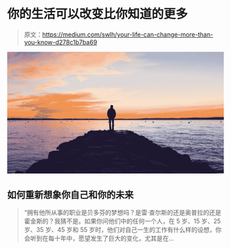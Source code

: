 # 你的生活可以改变比你知道的更多

> 原文：<https://medium.com/swlh/your-life-can-change-more-than-you-know-d278c1b7ba69>

![](img/a790cd74d9fe71901f8554ae3e5c12eb.png)

## 如何重新想象你自己和你的未来

> “拥有他所从事的职业是贝多芬的梦想吗？是雷·查尔斯的还是奥普拉的还是霍金斯的？我猜不是。如果你问他们中的任何一个人，在 5 岁、15 岁、25 岁、35 岁、45 岁和 55 岁时，他们对自己一生的工作有什么样的设想，你会听到在每十年中，愿望发生了巨大的变化，尤其是在…